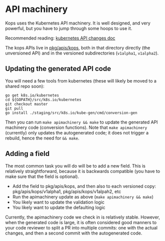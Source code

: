 # API machinery

Kops uses the Kubernetes API machinery.  It is well designed, and very powerful, but you have to
jump through some hoops to use it.

Recommended reading: [kubernetes API changes doc](https://github.com/kubernetes/kubernetes/blob/master/docs/devel/api_changes.md)

The kops APIs live in [pkg/apis/kops](https://github.com/kubernetes/kops/tree/master/pkg/apis/kops), both in
that directory directly (the unversioned API) and in the versioned subdirectories (`v1alpha1`, `v1alpha2`).

## Updating the generated API code

You will need a few tools from kubernetes (these will likely be moved to a shared repo soon):

```
go get k8s.io/kubernetes
cd ${GOPATH}/src/k8s.io/kubernetes
git checkout master
git pull
go install ./staging/src/k8s.io/kube-gen/cmd/conversion-gen
```

Then you can run `make apimachinery && make` to update the generated API machinery code (conversion functions).  Note
that `make apimachinery` (currently) only updates the autogenerated code; it does not trigger a rebuild, hence the
need for `&& make`.

## Adding a field

The most common task you will do will be to add a new field.  This is relatively straightforward, because
it is backwards compatible (you have to make sure that the field is optional).

* Add the field to pkg/apis/kops, and then also to each versioned copy: pkg/apis/kops/v1alpha1, pkg/apis/kops/v1alpah2, etc
* Run the apimachinery update as above (`make apimachinery && make`)
* You likely want to update the validation logic
* You likely want to update the defaulting logic

Currently, the apimachinery code we check in is relatively stable.  However, when the generated code is large,
it is often considered good manners to your code reviewer to split a PR into multiple commits: one with the
actual changes, and then a second commit with the autogenerated code.

